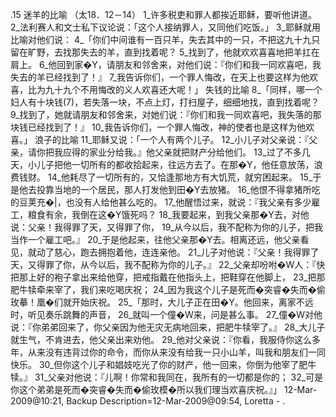 .15 
迷羊的比喻 
（太18．12－14） 
1_许多税吏和罪人都挨近耶稣，要听他讲道。 2_法利赛人和文士私下议论说：「这个人接纳罪人，又同他们吃饭。」 
3_耶稣就用比喻对他们说： 4_「你们中间谁有一百只羊，失去其中的一只，不把这九十九只留在旷野，去找那失去的羊，直到找着呢？ 5_找到了，他就欢欢喜喜地把羊扛在肩上。 6_他回到家�Y，请朋友和邻舍来，对他们说：『你们和我一同欢喜吧，我失去的羊已经找到了！』 7_我告诉你们，一个罪人悔改，在天上也要这样为他欢喜，比为九十九个不用悔改的义人欢喜还大呢！」 
失钱的比喻 
8_「同样，哪一个妇人有十块钱(7)，若失落一块，不点上灯，打扫屋子，细细地找，直到找着呢？ 9_找到了，她就请朋友和邻舍来，对她们说：『你们和我一同欢喜吧，我失落的那块钱已经找到了！』 10_我告诉你们，一个罪人悔改，神的使者也是这样为他欢喜。」 
浪子的比喻 
11_耶稣又说：「一个人有两个儿子。 12_小儿子对父亲说：『父亲，请你把我应得的家业分给我。』他父亲就把财产分给他们。 13_过了不多几天，小儿子把他一切所有的都收拾起来，往远方去了。在那�Y，他任意放荡，浪费钱财。 14_他耗尽了一切所有的，又恰逢那地方有大饥荒，就穷困起来。 15_于是他去投靠当地的一个居民，那人打发他到田�Y去放猪。 16_他恨不得拿猪所吃的豆荚充�|，也没有人给他甚么吃的。 17_他醒悟过来，就说：『我父亲有多少雇工，粮食有余，我倒在这�Y饿死吗？ 18_我要起来，到我父亲那�Y去，对他说：父亲！我得罪了天，又得罪了你， 19_从今以后，我不配称为你的儿子，把我当作一个雇工吧。』 20_于是他起来，往他父亲那�Y去。相离还远，他父亲看见，就动了慈心，跑去拥抱着他，连连亲他。 21_儿子对他说：『父亲！我得罪了天，又得罪了你，从今以后，我不配称为你的儿子。』 22_父亲却吩咐�W人：『快把那上好的袍子拿出来给他穿，把戒指戴在他指头上，把鞋穿在他脚上， 23_把那肥牛犊牵来宰了，我们来吃喝庆祝； 24_因为我这个儿子是死而�突睿�失而�偷玫摹！凰�们就开始庆祝。 
25_「那时，大儿子正在田�Y。他回来，离家不远时，听见奏乐跳舞的声音， 26_就叫一个僮�W来，问是甚么事。 27_僮�W对他说：『你弟弟回来了，你父亲因为他无灾无病地回来，把肥牛犊宰了。』 28_大儿子就生气，不肯进去，他父亲出来劝他。 29_他对父亲说：『你看，我服侍你这么多年，从来没有违背过你的命令，而你从来没有给我一只小山羊，叫我和朋友们一同快乐。 30_但你这个儿子和娼妓吃光了你的财产，他一回来，你倒为他宰了肥牛犊。』 31_父亲对他说：『儿啊！你常和我同在，我所有的一切都是你的； 32_可是你这个弟弟是死而�突睿�失而�偷玫模�所以我们理当欢喜庆祝。』」 
12-Mar-2009@10:21, Backup Description=12-Mar-2009@09:54, Loretta - 
.